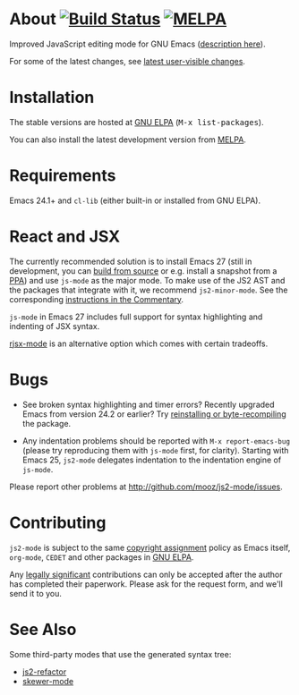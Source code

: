 About [![Build Status](https://travis-ci.org/mooz/js2-mode.svg?branch=master)](https://travis-ci.org/mooz/js2-mode) [![MELPA](https://melpa.org/packages/js2-mode-badge.svg)](https://melpa.org/#/js2-mode)
======

Improved JavaScript editing mode for GNU Emacs ([description here](http://elpa.gnu.org/packages/js2-mode.html)).

For some of the latest changes, see [latest user-visible changes](https://github.com/mooz/js2-mode/blob/master/NEWS.md).

Installation
======

The stable versions are hosted at [GNU ELPA](http://elpa.gnu.org/)
(<kbd>M-x list-packages</kbd>).

You can also install the latest development version from
[MELPA](https://melpa.org/#/getting-started).

Requirements
======

Emacs 24.1+ and `cl-lib` (either built-in or installed from GNU ELPA).

React and JSX
======

The currently recommended solution is to install Emacs 27 (still in
development, you can [build from
source](http://git.savannah.gnu.org/cgit/emacs.git/tree/INSTALL.REPO)
or e.g. install a snapshot from a
[PPA](https://launchpad.net/~ubuntu-elisp/+archive/ubuntu/ppa)) and
use `js-mode` as the major mode. To make use of the JS2 AST and the
packages that integrate with it, we recommend `js2-minor-mode`. See
the corresponding [instructions in the
Commentary](https://github.com/mooz/js2-mode/blob/6cc0a8a87a9178e44c51203e1fe34c57f246a7de/js2-mode.el#L60).

`js-mode` in Emacs 27 includes full support for syntax highlighting
and indenting of JSX syntax.

[rjsx-mode](https://github.com/felipeochoa/rjsx-mode/) is an
alternative option which comes with certain tradeoffs.

Bugs
====

* See broken syntax highlighting and timer errors? Recently upgraded
Emacs from version 24.2 or earlier? Try
[reinstalling or byte-recompiling](https://github.com/mooz/js2-mode/issues/72)
the package.

* Any indentation problems should be reported with `M-x report-emacs-bug`
(please try reproducing them with `js-mode` first, for clarity).
Starting with Emacs 25, `js2-mode` delegates indentation to
the indentation engine of `js-mode`.

Please report other problems at <http://github.com/mooz/js2-mode/issues>.

Contributing
======

`js2-mode` is subject to the same
[copyright assignment](http://www.gnu.org/prep/maintain/html_node/Copyright-Papers.html)
policy as Emacs itself, `org-mode`, `CEDET` and other packages in
[GNU ELPA](http://elpa.gnu.org/packages/).

Any
[legally significant](http://www.gnu.org/prep/maintain/html_node/Legally-Significant.html#Legally-Significant)
contributions can only be accepted after the author has completed their
paperwork. Please ask for the request form, and we'll send it to you.

See Also
======

Some third-party modes that use the generated syntax tree:

* [js2-refactor](https://github.com/magnars/js2-refactor.el)
* [skewer-mode](https://github.com/skeeto/skewer-mode)
